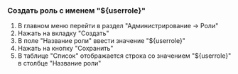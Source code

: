 ### Создать роль с именем "${userrole}"

1. В главном меню перейти в раздел "Администрирование -> Роли"
1. Нажать на вкладку "Создать"
1. В поле "Название роли" ввести значение "${userrole}"
1. Нажать на кнопку "Сохранить"
1. В таблице "Список" отображается строка со значением "${userrole}" в столбце "Название роли"